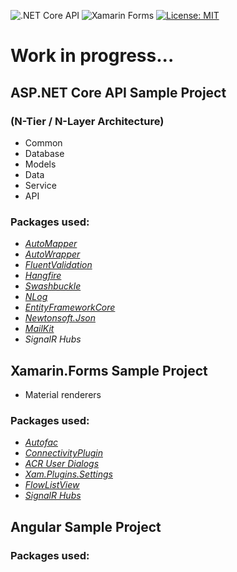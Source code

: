 ![.NET Core API](https://github.com/arditmezini/api-core/workflows/.NET%20Core%20API/badge.svg)
![Xamarin Forms](https://github.com/arditmezini/api-core/workflows/Xamarin%20Forms/badge.svg)
[![License: MIT](https://img.shields.io/badge/License-MIT-green.svg)](https://github.com/arditmezini/api-core/blob/master/LICENSE)

# Work in progress...

## ASP.NET Core API Sample Project

### (N-Tier / N-Layer Architecture)
 - Common
 - Database
 - Models
 - Data
 - Service
 - API
 
 ### Packages used:
 - *[AutoMapper](https://github.com/AutoMapper/AutoMapper)*
 - *[AutoWrapper](https://github.com/proudmonkey/AutoWrapper)*
 - *[FluentValidation](https://github.com/FluentValidation/FluentValidation)*
 - *[Hangfire](https://github.com/HangfireIO/Hangfire)*
 - *[Swashbuckle](https://github.com/domaindrivendev/Swashbuckle)*
 - *[NLog](https://github.com/NLog/NLog)*
 - *[EntityFrameworkCore](https://github.com/dotnet/efcore)*
 - *[Newtonsoft.Json](https://github.com/JamesNK/Newtonsoft.Json)*
 - *[MailKit](https://github.com/jstedfast/MailKit)*
 - *SignalR Hubs*
 
 ## Xamarin.Forms Sample Project 
 - Material renderers
 ### Packages used:
 - *[Autofac](https://github.com/autofac/Autofac)*
 - *[ConnectivityPlugin](https://github.com/jamesmontemagno/ConnectivityPlugin)*
 - *[ACR User Dialogs](https://github.com/aritchie/userdialogs)*
 - *[Xam.Plugins.Settings](https://github.com/jamesmontemagno/SettingsPlugin)*
 - *[FlowListView](https://github.com/daniel-luberda/DLToolkit.Forms.Controls/tree/master/FlowListView)*
 - *[SignalR Hubs](https://www.nuget.org/packages/Microsoft.AspNetCore.SignalR.Client)*
 
 ## Angular Sample Project
 
 ### Packages used: